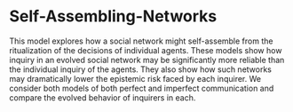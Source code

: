 # Self-Assembling-Networks
This model explores how a social network might self-assemble from the ritualization of the decisions of individual agents. These models show how inquiry in an evolved social network may be significantly more reliable than the individual inquiry of the agents. They also show how such networks may dramatically lower the epistemic risk faced by each inquirer. We consider both models of both perfect and imperfect communication and compare the evolved behavior of inquirers in each.
